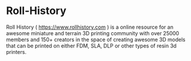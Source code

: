 # Roll-History

Roll History ( https://www.rollhistory.com ) is a online resource for an awesome miniature and terrain 3D printing community with over 25000 members and 150+ creators in the space of creating awesome 3D models that can be printed on either FDM, SLA, DLP or other types of resin 3d printers.
